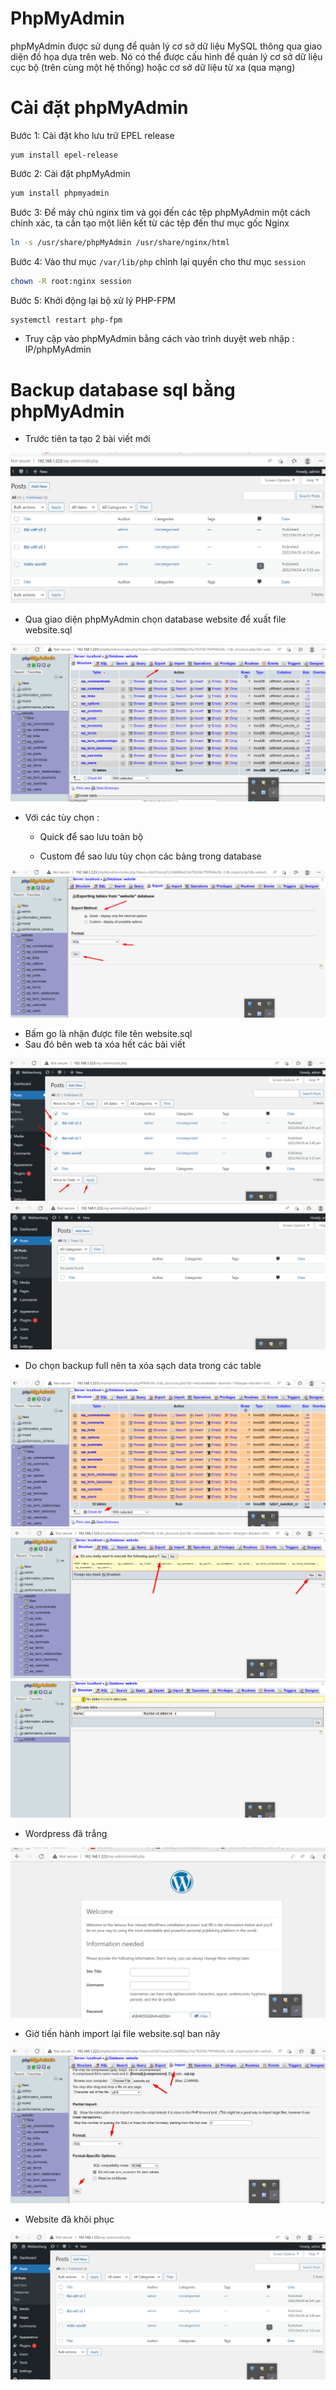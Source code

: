 # PhpMyAdmin 

phpMyAdmin được sử dụng để quản lý cơ sở dữ liệu MySQL thông qua giao diện đồ họa dựa trên web. Nó có thể được cấu hình để quản lý cơ sở dữ liệu cục bộ (trên cùng một hệ thống) hoặc cơ sở dữ liệu từ xa (qua mạng)

# Cài đặt phpMyAdmin

Bước 1: Cài đặt kho lưu trữ EPEL release
```
yum install epel-release 
```

Bước 2: Cài đặt phpMyAdmin 
```sh
yum install phpmyadmin
```

Bước 3: Để máy chủ nginx tìm và gọi đến các tệp phpMyAdmin một cách chính xác, ta cần tạo một liên kết từ các tệp đến thư mục gốc Nginx 
```sh
ln -s /usr/share/phpMyAdmin /usr/share/nginx/html
```

Bước 4: Vào thư mục `/var/lib/php` chỉnh lại quyền cho thư mục `session`
```sh
chown -R root:nginx session
```

Bước 5: Khởi động lại bộ xử lý PHP-FPM
```sh
systemctl restart php-fpm
```

- Truy cập vào phpMyAdmin bằng cách vào trình duyệt web nhập : IP/phpMyAdmin


# Backup database sql bằng phpMyAdmin

- Trước tiên ta tạo 2 bài viết mới


<img src="imgservices/154.png">

- Qua giao diện phpMyAdmin chọn database website để xuất file website.sql

<img src="imgservices/155.png">

- Với các tùy chọn : 

   - Quick để sao lưu toàn bộ

   - Custom để sao lưu tùy chọn các bảng trong database

<img src="imgservices/156.png">

- Bấm go là nhận được file tên website.sql
- Sau đó bên web ta xóa hết các bài viết

<img src="imgservices/157.png">

<img src="imgservices/158.png">

- Do chọn backup full nên ta xóa sạch data trong các table

<img src="imgservices/160.png">

<img src="imgservices/161.png">

<img src="imgservices/162.png">

- Wordpress đã trắng

<img src="imgservices/163.png">

- Giờ tiến hành import lại file website.sql ban nãy

<img src="imgservices/159.png">

- Website đã khôi phục

<img src="imgservices/165.png">

